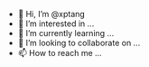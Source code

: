 - 👋 Hi, I’m @xptang
- 👀 I’m interested in ...
- 🌱 I’m currently learning ...
- 💞️ I’m looking to collaborate on ...
- 📫 How to reach me ...

<!---
xptang/xptang is a ✨ special ✨ repository because its `README.md` (this file) appears on your GitHub profile.
You can click the Preview link to take a look at your changes.
--->

